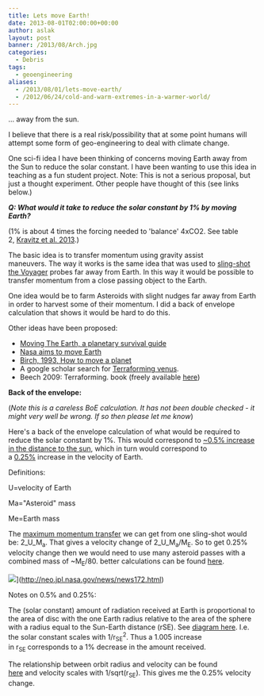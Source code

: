 ```yaml
---
title: Lets move Earth!
date: 2013-08-01T02:00:00+00:00
author: aslak
layout: post
banner: /2013/08/Arch.jpg
categories:
  - Debris
tags:
  - geoengineering
aliases:
  - /2013/08/01/lets-move-earth/
  - /2012/06/24/cold-and-warm-extremes-in-a-warmer-world/
---
```

... away from the sun.
  
I believe that there is a real risk/possibility that at some point humans will attempt some form of geo-engineering to deal with climate change.
  
One sci-fi idea I have been thinking of concerns moving Earth away from the Sun to reduce the solar constant. I have been wanting to use this idea in teaching as a fun student project. Note: This is not a serious proposal, but just a thought experiment. Other people have thought of this (see links below.)
  
_**Q: What would it take to reduce the solar constant by 1% by moving Earth?**_
  
(1% is about 4 times the forcing needed to 'balance' 4xCO2. See table 2, [Kravitz et al. 2013](http://onlinelibrary.wiley.com/doi/10.1002/jgrd.50646/pdf).)
  
The basic idea is to transfer momentum using gravity assist maneuvers. The way it works is the same idea that was used to [sling-shot the Voyager](http://en.wikipedia.org/wiki/Gravity_assist) probes far away from Earth. In this way it would be possible to transfer momentum from a close passing object to the Earth.
  
One idea would be to farm Asteroids with slight nudges far away from Earth in order to harvest some of their momentum. I did a back of envelope calculation that shows it would be hard to do this.
  
Other ideas have been proposed:

  * [Moving The Earth, a planetary survival guide](http://www.newscientist.com/article/dn14983-moving-the-earth-a-planetary-survival-guide.html)
  * [Nasa aims to move Earth](http://www.theguardian.com/environment/2001/jun/10/globalwarming.climatechange)
  * [Birch, 1993, How to move a planet](http://www.orionsarm.com/fm_store/MoveAPlanet.pdf)
  * A google scholar search for [Terraforming venus](http://scholar.google.com/scholar?q=terraforming%20venus).
  * Beech 2009: Terraforming. book (freely available [here](http://link.springer.com/book/10.1007/978-0-387-09796-1/page/1))

**Back of the envelope:**
  
(_Note this is a careless BoE calculation. It has not been double checked - it might very well be wrong. If so then please let me know_)
  
Here's a back of the envelope calculation of what would be required to reduce the solar constant by 1%. This would correspond to [~0.5% increase in the distance to the sun](http://c21.phas.ubc.ca/article/simple-earth-climate-model-additional-concept-explanations), which in turn would correspond to a [0.25%](http://en.wikipedia.org/wiki/Circular_orbit#Velocity) increase in the velocity of Earth.
  
Definitions:
  
U=velocity of Earth
  
Ma="Asteroid" mass
  
Me=Earth mass
  
The [maximum momentum transfer](http://en.wikipedia.org/wiki/Gravity_assist) we can get from one sling-shot would be: 2_U_M<sub>a</sub>. That gives a velocity change of 2_U_M<sub>a</sub>/M<sub>E</sub>. So to get 0.25% velocity change then we would need to use many asteroid passes with a combined mass of ~M<sub>E</sub>/80. better calculations can be found [here](http://link.springer.com/content/pdf/10.1023%2FA%3A1002790227314.pdf).
  
![](/2016/02/2011md_ca4.gif)](http://neo.jpl.nasa.gov/news/news172.html)
  
Notes on 0.5% and 0.25%:
  
The (solar constant) amount of radiation received at Earth is proportional to the area of disc with the one Earth radius relative to the area of the sphere with a radius equal to the Sun-Earth distance (rSE). See [diagram here](http://c21.phas.ubc.ca/article/simple-earth-climate-model-additional-concept-explanations). I.e. the solar constant scales with 1/r<sub>SE</sub><sup>2</sup>. Thus a 1.005 increase in r<sub>SE </sub>corresponds to a 1% decrease in the amount received.
  
The relationship between orbit radius and velocity can be found [here](http://en.wikipedia.org/wiki/Circular_orbit#Velocity) and velocity scales with 1/sqrt(r<sub>SE</sub>). This gives me the 0.25% velocity change.
